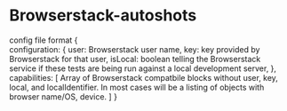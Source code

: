 Browserstack-autoshots
=======================


config file format
{	
	configuration: {
		user: Browserstack user name,
		key: key provided by Browserstack for that user,
		isLocal: boolean telling the Browserstack service if these tests are being run against a local development server,
	},
	capabilities: [
		Array of Browserstack compatbile blocks without user, key, local, and localIdentifier.  In most cases will be a listing of objects with browser name/OS, device.
	]
}